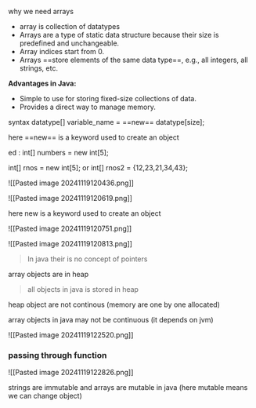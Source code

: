 
why we need arrays

- array is collection of datatypes 
- Arrays are a type of static data structure because their size is predefined and unchangeable.
- Array indices start from 0.
- Arrays ==store elements of the same data type==, e.g., all integers, all strings, etc.

**Advantages in Java:**

- Simple to use for storing fixed-size collections of data.
- Provides a direct way to manage memory.

syntax
datatype[] variable_name = ==new== datatype[size];


here ==new== is a keyword used to create an object


ed : int[] numbers = new int[5];

int[] rnos = new int[5];
or
int[] rnos2 = {12,23,21,34,43};

![[Pasted image 20241119120436.png]]

![[Pasted image 20241119120619.png]]

here new is a keyword used to create an object

![[Pasted image 20241119120751.png]]

![[Pasted image 20241119120813.png]]

> In java their is no concept of pointers 

array objects are in heap

> all objects in java is stored in heap

heap object are not continous (memory are one by one allocated)

array objects  in java may not be continuous (it depends on jvm)


![[Pasted image 20241119122520.png]]


### passing through function

![[Pasted image 20241119122826.png]]
 
strings are immutable and arrays are mutable in java (here mutable means we can change object) 

 



